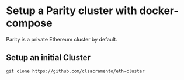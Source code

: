 # Setup a Parity cluster with docker-compose

Parity is a private Ethereum cluster by default.

## Setup an initial Cluster

~~~
git clone https://github.com/clsacramento/eth-cluster

~~~
